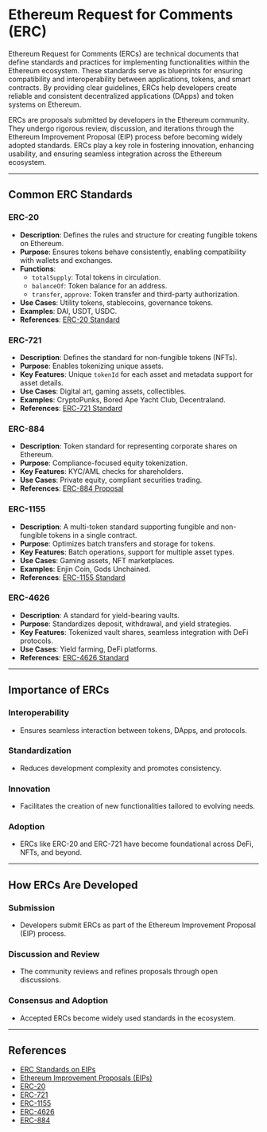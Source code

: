 # **Ethereum Request for Comments (ERC)**

Ethereum Request for Comments (ERCs) are technical documents that define standards and practices for implementing functionalities within the Ethereum ecosystem. These standards serve as blueprints for ensuring compatibility and interoperability between applications, tokens, and smart contracts. By providing clear guidelines, ERCs help developers create reliable and consistent decentralized applications (DApps) and token systems on Ethereum.

ERCs are proposals submitted by developers in the Ethereum community. They undergo rigorous review, discussion, and iterations through the Ethereum Improvement Proposal (EIP) process before becoming widely adopted standards. ERCs play a key role in fostering innovation, enhancing usability, and ensuring seamless integration across the Ethereum ecosystem.

---

## **Common ERC Standards**

### **ERC-20**
- **Description**: Defines the rules and structure for creating fungible tokens on Ethereum.  
- **Purpose**: Ensures tokens behave consistently, enabling compatibility with wallets and exchanges.  
- **Functions**:  
   - `totalSupply`: Total tokens in circulation.  
   - `balanceOf`: Token balance for an address.  
   - `transfer`, `approve`: Token transfer and third-party authorization.  
- **Use Cases**: Utility tokens, stablecoins, governance tokens.  
- **Examples**: DAI, USDT, USDC.  
- **References**: [ERC-20 Standard](https://eips.ethereum.org/EIPS/eip-20)

### **ERC-721**
- **Description**: Defines the standard for non-fungible tokens (NFTs).  
- **Purpose**: Enables tokenizing unique assets.  
- **Key Features**: Unique `tokenId` for each asset and metadata support for asset details.  
- **Use Cases**: Digital art, gaming assets, collectibles.  
- **Examples**: CryptoPunks, Bored Ape Yacht Club, Decentraland.  
- **References**: [ERC-721 Standard](https://eips.ethereum.org/EIPS/eip-721)

### **ERC-884**
- **Description**: Token standard for representing corporate shares on Ethereum.  
- **Purpose**: Compliance-focused equity tokenization.  
- **Key Features**: KYC/AML checks for shareholders.  
- **Use Cases**: Private equity, compliant securities trading.  
- **References**: [ERC-884 Proposal](https://github.com/ethereum/EIPs/issues/884)

### **ERC-1155**
- **Description**: A multi-token standard supporting fungible and non-fungible tokens in a single contract.  
- **Purpose**: Optimizes batch transfers and storage for tokens.  
- **Key Features**: Batch operations, support for multiple asset types.  
- **Use Cases**: Gaming assets, NFT marketplaces.  
- **Examples**: Enjin Coin, Gods Unchained.  
- **References**: [ERC-1155 Standard](https://eips.ethereum.org/EIPS/eip-1155)

### **ERC-4626**
- **Description**: A standard for yield-bearing vaults.  
- **Purpose**: Standardizes deposit, withdrawal, and yield strategies.  
- **Key Features**:  Tokenized vault shares, seamless integration with DeFi protocols.  
- **Use Cases**: Yield farming, DeFi platforms.  
- **References**: [ERC-4626 Standard](https://eips.ethereum.org/EIPS/eip-4626)

---

## **Importance of ERCs**

### **Interoperability**
   - Ensures seamless interaction between tokens, DApps, and protocols.

### **Standardization**
   - Reduces development complexity and promotes consistency.

### **Innovation**
   - Facilitates the creation of new functionalities tailored to evolving needs.

### **Adoption**
   - ERCs like ERC-20 and ERC-721 have become foundational across DeFi, NFTs, and beyond.

---

## **How ERCs Are Developed**

### **Submission**
   - Developers submit ERCs as part of the Ethereum Improvement Proposal (EIP) process.  

### **Discussion and Review**
   - The community reviews and refines proposals through open discussions.  

### **Consensus and Adoption**  
   - Accepted ERCs become widely used standards in the ecosystem.

---

## References

- [ERC Standards on EIPs](https://eips.ethereum.org/erc)  
- [Ethereum Improvement Proposals (EIPs)](https://eips.ethereum.org/)  
- [ERC-20](https://eips.ethereum.org/EIPS/eip-20)  
- [ERC-721](https://eips.ethereum.org/EIPS/eip-721)  
- [ERC-1155](https://eips.ethereum.org/EIPS/eip-1155)  
- [ERC-4626](https://eips.ethereum.org/EIPS/eip-4626)  
- [ERC-884](https://eips.ethereum.org/EIPS/eip-884)
